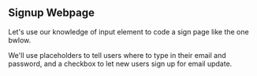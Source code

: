 ## Signup Webpage

Let's use our knowledge of input element to code a sign page like 
the one bwlow.

We'll use placeholders to tell users where to type in their email
and password, and a checkbox to let new users sign up for email
update.

